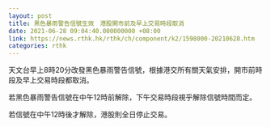 ```yaml
---
layout: post
title: 黑色暴雨警告信號生效　港股開市前及早上交易時段取消
date: 2021-06-28 09:04:40.000000000 +08:00
link: https://news.rthk.hk/rthk/ch/component/k2/1598000-20210628.htm
categories: rthk
---
```


天文台早上8時20分改發黑色暴雨警告信號，根據港交所有關天氣安排，開市前時段及早上交易時段都取消。

若黑色暴雨警告信號在中午12時前解除，下午交易時段視乎解除信號時間而定。

若信號在中午12時後才解除，港股則全日停止交易。
